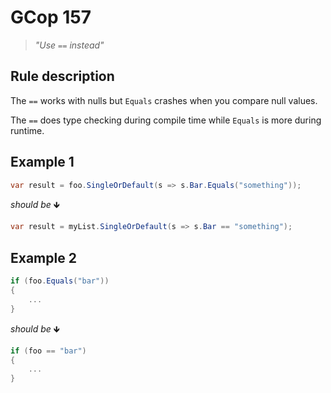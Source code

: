 ﻿# GCop 157

> *"Use `==` instead"*

## Rule description

The `==` works with nulls but `Equals` crashes when you compare null values.

The `==` does type checking during compile time while `Equals` is more during runtime.

## Example 1

```csharp
var result = foo.SingleOrDefault(s => s.Bar.Equals("something"));
```

*should be* 🡻

```csharp
var result = myList.SingleOrDefault(s => s.Bar == "something");
```

## Example 2

```csharp
if (foo.Equals("bar"))
{
    ...
}
```

*should be* 🡻

```csharp
if (foo == "bar")
{
    ...
}
```